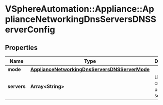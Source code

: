 # VSphereAutomation::Appliance::ApplianceNetworkingDnsServersDNSServerConfig

## Properties
Name | Type | Description | Notes
------------ | ------------- | ------------- | -------------
**mode** | [**ApplianceNetworkingDnsServersDNSServerMode**](ApplianceNetworkingDnsServersDNSServerMode.md) |  | 
**servers** | **Array&lt;String&gt;** | List of the currently used DNS servers. | 


